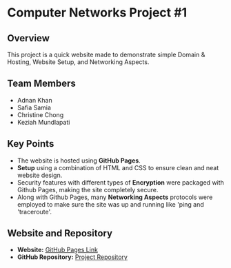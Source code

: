 # Computer Networks Project #1

## Overview

This project is a quick website made to demonstrate simple Domain & Hosting, Website Setup, and Networking Aspects.

## Team Members

- Adnan Khan
- Safia Samia
- Christine Chong
- Keziah Mundlapati

## Key Points

- The website is hosted using **GitHub Pages**.
- **Setup** using a combination of HTML and CSS to ensure clean and neat website design.
- Security features with different types of **Encryption** were packaged with Github Pages, making the site completely secure.
- Along with Github Pages, many **Networking Aspects** protocols were employed to make sure the site was up and running like 'ping and 'traceroute'.

## Website and Repository

- **Website:** [GitHub Pages Link](https://adnan423.github.io/Computer-Networks-Project1/)
- **GitHub Repository:** [Project Repository](https://github.com/itssaifa/Computer-Networks-Project1)
